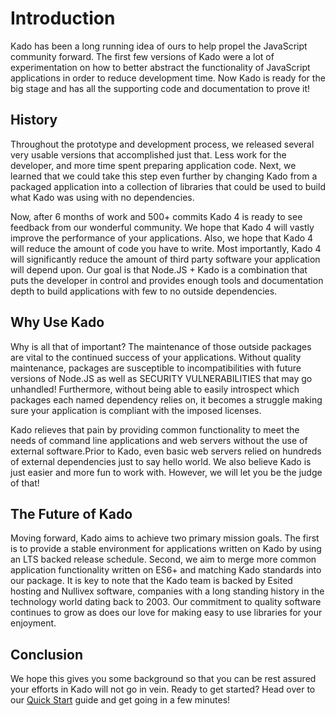 # Introduction

Kado has been a long running idea of ours to help propel the JavaScript
community forward. The first few versions of Kado were a lot of experimentation
on how to better abstract the functionality of JavaScript applications in order
to reduce development time. Now Kado is ready for the big stage and has all
the supporting code and documentation to prove it!

## History

Throughout the prototype and development process, we released several very usable
versions that accomplished just that. Less work for the developer, and more time
spent preparing application code. Next, we learned that we could take this step
even further by changing Kado from a packaged application into a collection
of libraries that could be used to build what Kado was using with no
dependencies.

Now, after 6 months of work and 500+ commits Kado 4 is ready to see feedback
from our wonderful community. We hope that Kado 4 will vastly improve the
performance of your applications. Also, we hope that Kado 4 will reduce the
amount of code you have to write. Most importantly, Kado 4 will significantly
reduce the amount of third party software your application will depend upon. Our
goal is that Node.JS + Kado is a combination that puts the developer in control
and provides enough tools and documentation depth to build applications with
few to no outside dependencies.

## Why Use Kado

Why is all that of important? The maintenance of those outside packages are
vital to the continued success of your applications. Without quality
maintenance, packages are susceptible to incompatibilities with future versions
of Node.JS as well as SECURITY VULNERABILITIES that may go unhandled!
Furthermore, without being able to easily introspect which packages each named
dependency relies on, it becomes a struggle making sure your application is
compliant with the imposed licenses.

Kado relieves that pain by providing common functionality to meet the needs of
command line applications and web servers without the use of external
software.Prior to Kado, even basic web servers relied on hundreds of external
dependencies just to say hello world. We also believe Kado is just easier and
more fun to work with. However, we will let you be the judge of that!

## The Future of Kado

Moving forward, Kado aims to achieve two primary mission goals. The first
is to provide a stable environment for applications written on Kado by using
an LTS backed release schedule. Second, we aim to merge more common application
functionality written on ES6+ and matching Kado standards into our package.
It is key to note that the Kado team is backed by Esited hosting and Nullivex
software, companies with a long standing history in the technology world dating
back to 2003. Our commitment to quality software continues to grow as does our
love for making easy to use libraries for your enjoyment.

## Conclusion

We hope this gives you some background so that you can be rest assured your
efforts in Kado will not go in vein. Ready to get started? Head over to our
[Quick Start](./QuickStart.md) guide and get going in a few minutes!
